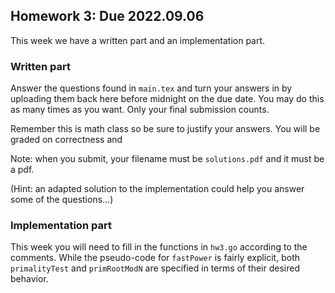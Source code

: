 ## Homework 3: Due 2022.09.06 

This week we have a written part and an implementation part. 

### Written part 

Answer the questions found in `main.tex` and turn your answers in by uploading them 
back here before midnight on the due date. You may do this as many times as 
you want. Only your final submission counts.

Remember this is math class so be sure to justify your answers. You will be 
graded on correctness and 

Note: when you submit, your filename must be `solutions.pdf` and it must be a pdf. 

(Hint: an adapted solution to the implementation could help you answer some 
of the questions...)

### Implementation part 

This week you will need to fill in the functions in `hw3.go` according to the comments. 
While the pseudo-code for `fastPower` is fairly explicit, both `primalityTest` and 
`primRootModN` are specified in terms of their desired behavior. 
